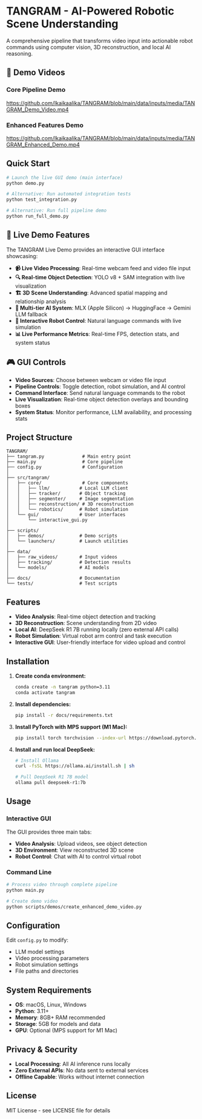 # TANGRAM - AI-Powered Robotic Scene Understanding

A comprehensive pipeline that transforms video input into actionable robot commands using computer vision, 3D reconstruction, and local AI reasoning.

## 🎥 Demo Videos

### Core Pipeline Demo
https://github.com/Ikaikaalika/TANGRAM/blob/main/data/inputs/media/TANGRAM_Demo_Video.mp4

### Enhanced Features Demo  
https://github.com/Ikaikaalika/TANGRAM/blob/main/data/inputs/media/TANGRAM_Enhanced_Demo.mp4

## Quick Start

```bash
# Launch the live GUI demo (main interface)
python demo.py

# Alternative: Run automated integration tests
python test_integration.py

# Alternative: Run full pipeline demo
python run_full_demo.py
```

## 🌟 Live Demo Features

The TANGRAM Live Demo provides an interactive GUI interface showcasing:

- **📹 Live Video Processing**: Real-time webcam feed and video file input
- **🔍 Real-time Object Detection**: YOLO v8 + SAM integration with live visualization
- **🏗️ 3D Scene Understanding**: Advanced spatial mapping and relationship analysis
- **🧠 Multi-tier AI System**: MLX (Apple Silicon) → HuggingFace → Gemini LLM fallback
- **🦾 Interactive Robot Control**: Natural language commands with live simulation
- **📊 Live Performance Metrics**: Real-time FPS, detection stats, and system status

## 🎮 GUI Controls

- **Video Sources**: Choose between webcam or video file input
- **Pipeline Controls**: Toggle detection, robot simulation, and AI control
- **Command Interface**: Send natural language commands to the robot
- **Live Visualization**: Real-time object detection overlays and bounding boxes
- **System Status**: Monitor performance, LLM availability, and processing stats

## Project Structure

```
TANGRAM/
├── tangram.py              # Main entry point
├── main.py                 # Core pipeline
├── config.py               # Configuration
│
├── src/tangram/
│   ├── core/               # Core components
│   │   ├── llm/           # Local LLM client
│   │   ├── tracker/       # Object tracking
│   │   ├── segmenter/     # Image segmentation
│   │   ├── reconstruction/ # 3D reconstruction
│   │   └── robotics/      # Robot simulation
│   └── gui/               # User interfaces
│       └── interactive_gui.py
│
├── scripts/
│   ├── demos/             # Demo scripts
│   └── launchers/         # Launch utilities
│
├── data/
│   ├── raw_videos/        # Input videos
│   ├── tracking/          # Detection results
│   └── models/            # AI models
│
├── docs/                  # Documentation
└── tests/                 # Test scripts
```

## Features

- **Video Analysis**: Real-time object detection and tracking
- **3D Reconstruction**: Scene understanding from 2D video
- **Local AI**: DeepSeek R1 7B running locally (zero external API calls)
- **Robot Simulation**: Virtual robot arm control and task execution
- **Interactive GUI**: User-friendly interface for video upload and control

## Installation

1. **Create conda environment:**
   ```bash
   conda create -n tangram python=3.11
   conda activate tangram
   ```

2. **Install dependencies:**
   ```bash
   pip install -r docs/requirements.txt
   ```

3. **Install PyTorch with MPS support (M1 Mac):**
   ```bash
   pip install torch torchvision --index-url https://download.pytorch.org/whl/cpu
   ```

4. **Install and run local DeepSeek:**
   ```bash
   # Install Ollama
   curl -fsSL https://ollama.ai/install.sh | sh
   
   # Pull DeepSeek R1 7B model
   ollama pull deepseek-r1:7b
   ```

## Usage

### Interactive GUI
The GUI provides three main tabs:
- **Video Analysis**: Upload videos, see object detection
- **3D Environment**: View reconstructed 3D scene
- **Robot Control**: Chat with AI to control virtual robot

### Command Line
```bash
# Process video through complete pipeline
python main.py

# Create demo video
python scripts/demos/create_enhanced_demo_video.py
```

## Configuration

Edit `config.py` to modify:
- LLM model settings
- Video processing parameters
- Robot simulation settings
- File paths and directories

## System Requirements

- **OS**: macOS, Linux, Windows
- **Python**: 3.11+
- **Memory**: 8GB+ RAM recommended
- **Storage**: 5GB for models and data
- **GPU**: Optional (MPS support for M1 Mac)

## Privacy & Security

- **Local Processing**: All AI inference runs locally
- **Zero External APIs**: No data sent to external services
- **Offline Capable**: Works without internet connection

## License

MIT License - see LICENSE file for details